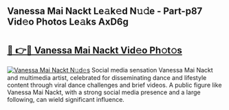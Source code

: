 ## Vanessa Mai Nackt Le𝚊k𝚎d N𝚞𝚍e - Part-p87 Vid𝚎o Photos Le𝚊ks AxD6g

# <h2><a href="http://fb1m7nl.evod.top/?m=Vanessa+Mai+Nackt">🔗 👉🔴 Vanessa Mai Nackt Vid𝚎o Ph𝚘t𝚘s</a></h2>

[![Vanessa Mai Nackt N𝚞d𝚎s](https://i.imgur.com/8V9OHl7.gif)](http://fb1m7nl.evod.top/?m=Vanessa+Mai+Nackt)
Social media sensation Vanessa Mai Nackt and multimedia artist, celebrated for disseminating dance and lifestyle content through viral dance challenges and brief videos. A public figure like Vanessa Mai Nackt, with a strong social media presence and a large following, can wield significant influence. 
